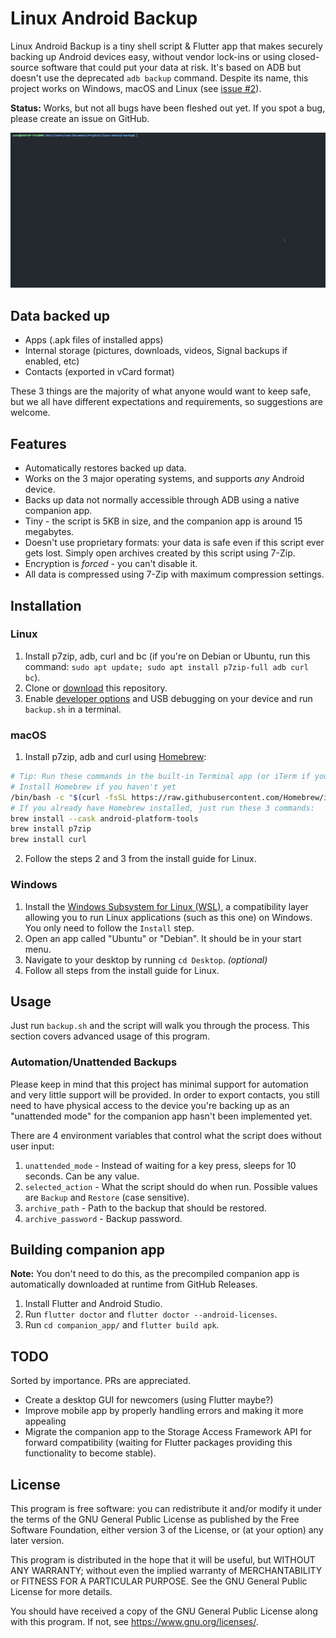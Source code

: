 # Linux Android Backup

Linux Android Backup is a tiny shell script & Flutter app that makes securely backing up Android devices easy, without vendor lock-ins or using closed-source software that could put your data at risk. It's based on ADB but doesn't use the deprecated `adb backup` command. Despite its name, this project works on Windows, macOS and Linux (see [issue #2](https://github.com/mrrfv/linux-android-backup/issues/2)).

**Status:** Works, but not all bugs have been fleshed out yet. If you spot a bug, please create an issue on GitHub.

![Demo](.github/images/demo.gif)

## Data backed up

- Apps (.apk files of installed apps)
- Internal storage (pictures, downloads, videos, Signal backups if enabled, etc)
- Contacts (exported in vCard format)

These 3 things are the majority of what anyone would want to keep safe, but we all have different expectations and requirements, so suggestions are welcome.

## Features

- Automatically restores backed up data.
- Works on the 3 major operating systems, and supports *any* Android device.
- Backs up data not normally accessible through ADB using a native companion app.
- Tiny - the script is 5KB in size, and the companion app is around 15 megabytes.
- Doesn't use proprietary formats: your data is safe even if this script ever gets lost. Simply open archives created by this script using 7-Zip.
- Encryption is *forced* - you can't disable it.
- All data is compressed using 7-Zip with maximum compression settings.

## Installation

### Linux

1. Install p7zip, adb, curl and bc (if you're on Debian or Ubuntu, run this command: `sudo apt update; sudo apt install p7zip-full adb curl bc`).
2. Clone or [download](https://github.com/mrrfv/linux-android-backup/archive/refs/heads/master.zip) this repository.
3. Enable [developer options](https://www.androidauthority.com/enable-developer-options-569223/) and USB debugging on your device and run `backup.sh` in a terminal.

### macOS

1. Install p7zip, adb and curl using [Homebrew](https://brew.sh/):

```bash
# Tip: Run these commands in the built-in Terminal app (or iTerm if you have that installed).
# Install Homebrew if you haven't yet
/bin/bash -c "$(curl -fsSL https://raw.githubusercontent.com/Homebrew/install/HEAD/install.sh)"
# If you already have Homebrew installed, just run these 3 commands:
brew install --cask android-platform-tools
brew install p7zip
brew install curl
```

2. Follow the steps 2 and 3 from the install guide for Linux.

### Windows

1. Install the [Windows Subsystem for Linux (WSL)](https://docs.microsoft.com/en-us/windows/wsl/install#install), a compatibility layer allowing you to run Linux applications (such as this one) on Windows. You only need to follow the `Install` step.
2. Open an app called "Ubuntu" or "Debian". It should be in your start menu.
3. Navigate to your desktop by running `cd Desktop`. *(optional)*
4. Follow all steps from the install guide for Linux.

## Usage

Just run `backup.sh` and the script will walk you through the process. This section covers advanced usage of this program.

### Automation/Unattended Backups

Please keep in mind that this project has minimal support for automation and very little support will be provided. In order to export contacts, you still need to have physical access to the device you're backing up as an "unattended mode" for the companion app hasn't been implemented yet.

There are 4 environment variables that control what the script does without user input:

1. `unattended_mode` - Instead of waiting for a key press, sleeps for 10 seconds. Can be any value.
2. `selected_action` - What the script should do when run. Possible values are `Backup` and `Restore` (case sensitive).
3. `archive_path` - Path to the backup that should be restored.
4. `archive_password` - Backup password.

## Building companion app

**Note:** You don't need to do this, as the precompiled companion app is automatically downloaded at runtime from GitHub Releases.

1. Install Flutter and Android Studio.
2. Run `flutter doctor` and `flutter doctor --android-licenses`.
3. Run `cd companion_app/` and `flutter build apk`.

## TODO

Sorted by importance. PRs are appreciated.

- Create a desktop GUI for newcomers (using Flutter maybe?)
- Improve mobile app by properly handling errors and making it more appealing
- Migrate the companion app to the Storage Access Framework API for forward compatibility (waiting for Flutter packages providing this functionality to become stable).

## License

This program is free software: you can redistribute it and/or modify
it under the terms of the GNU General Public License as published by
the Free Software Foundation, either version 3 of the License, or
(at your option) any later version.

This program is distributed in the hope that it will be useful,
but WITHOUT ANY WARRANTY; without even the implied warranty of
MERCHANTABILITY or FITNESS FOR A PARTICULAR PURPOSE.  See the
GNU General Public License for more details.

You should have received a copy of the GNU General Public License
along with this program.  If not, see <https://www.gnu.org/licenses/>.

